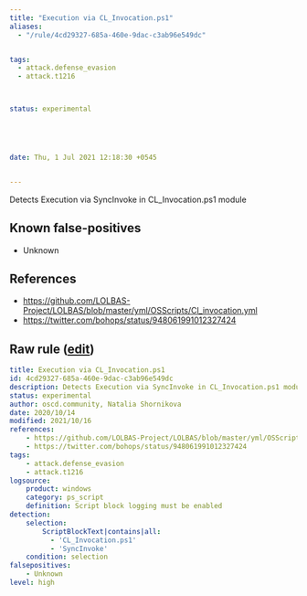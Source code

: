 ```yaml
---
title: "Execution via CL_Invocation.ps1"
aliases:
  - "/rule/4cd29327-685a-460e-9dac-c3ab96e549dc"


tags:
  - attack.defense_evasion
  - attack.t1216



status: experimental





date: Thu, 1 Jul 2021 12:18:30 +0545


---
```


Detects Execution via SyncInvoke in CL_Invocation.ps1 module

<!--more-->


## Known false-positives

* Unknown



## References

* https://github.com/LOLBAS-Project/LOLBAS/blob/master/yml/OSScripts/Cl_invocation.yml
* https://twitter.com/bohops/status/948061991012327424


## Raw rule ([edit](https://github.com/SigmaHQ/sigma/edit/master/rules/windows/powershell/powershell_script/posh_ps_cl_invocation_lolscript.yml))
```yaml
title: Execution via CL_Invocation.ps1
id: 4cd29327-685a-460e-9dac-c3ab96e549dc
description: Detects Execution via SyncInvoke in CL_Invocation.ps1 module
status: experimental
author: oscd.community, Natalia Shornikova
date: 2020/10/14
modified: 2021/10/16
references:
    - https://github.com/LOLBAS-Project/LOLBAS/blob/master/yml/OSScripts/Cl_invocation.yml
    - https://twitter.com/bohops/status/948061991012327424
tags:
    - attack.defense_evasion
    - attack.t1216
logsource:
    product: windows
    category: ps_script
    definition: Script block logging must be enabled
detection:
    selection:
        ScriptBlockText|contains|all:
          - 'CL_Invocation.ps1'
          - 'SyncInvoke'
    condition: selection
falsepositives:
    - Unknown
level: high

```
